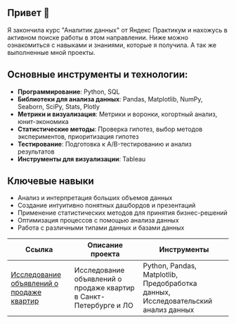 

## Привет 👋

Я закончила курс "Аналитик данных" от Яндекс Практикум и нахожусь в активном поиске работы в этом направлении. Ниже можно ознакомиться с навыками и знаниями, которые я получила. А так же выполненные мной проекты.

## Основные инструменты и технологии:

- **Программирование**: Python, SQL
- **Библиотеки для анализа данных**: Pandas, Matplotlib, NumPy, Seaborn, SciPy, Stats, Plotly
- **Метрики и визуализация**: Метрики и воронки, когортный анализ, юнит-экономика
- **Статистические методы**: Проверка гипотез, выбор методов экспериментов, приоритизация гипотез
- **Тестирование**: Подготовка к A/B-тестированию и анализ результатов
- **Инструменты для визуализации**: Tableau

## Ключевые навыки

- Анализ и интерпретация больших объемов данных
- Создание интуитивно понятных дашбордов и презентаций
- Применение статистических методов для принятия бизнес-решений
- Оптимизация процессов с помощью анализа данных
- Работа с различными типами данных и базами данных


| Ссылка| Описание проекта| Инструменты|
|--------|----------|--------|
|[Исследование объявлений о продаже квартир](https://github.com/slopatina/Practicum_projects/blob/main/Исследование%20объявлений%20о%20продаже%20квартир.ipynb)|Исследование объявлений о продаже квартир в Санкт-Петербурге и ЛО|Python, Pandas, Matplotlib, Предобработка данных, Исследовательский анализ данных|

